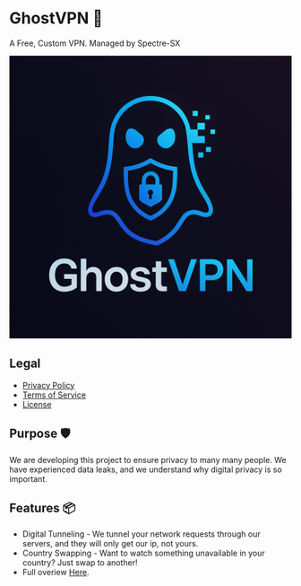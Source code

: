 # GhostVPN 👻
A Free, Custom VPN. Managed by Spectre-SX

![GhostVPN Logo](./assets/media/GhostVPNLogo.png)


## Legal

- [Privacy Policy](./PrivacyPolicy.md)  
- [Terms of Service](./TermsOfService.md)
- [License](./LICENSE)

## Purpose 🛡️

We are developing this project to ensure privacy to many many people. We have experienced data leaks, and we understand why digital privacy is so important.

## Features 📦

- Digital Tunneling - We tunnel your network requests through our servers, and they will only get our ip, not yours.
- Country Swapping - Want to watch something unavailable in your country? Just swap to another!
- Full overiew [Here](./Overview.md).
